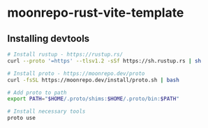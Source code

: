 # moonrepo-rust-vite-template

## Installing devtools

```bash
# Install rustup - https://rustup.rs/
curl --proto '=https' --tlsv1.2 -sSf https://sh.rustup.rs | sh

# Install proto - https://moonrepo.dev/proto
curl -fsSL https://moonrepo.dev/install/proto.sh | bash

# Add proto to path
export PATH="$HOME/.proto/shims:$HOME/.proto/bin:$PATH"

# Install necessary tools
proto use
```
